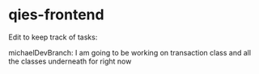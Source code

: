 # qies-frontend

Edit to keep track of tasks:

michaelDevBranch: I am going to be working on transaction class and all the classes underneath for right now
